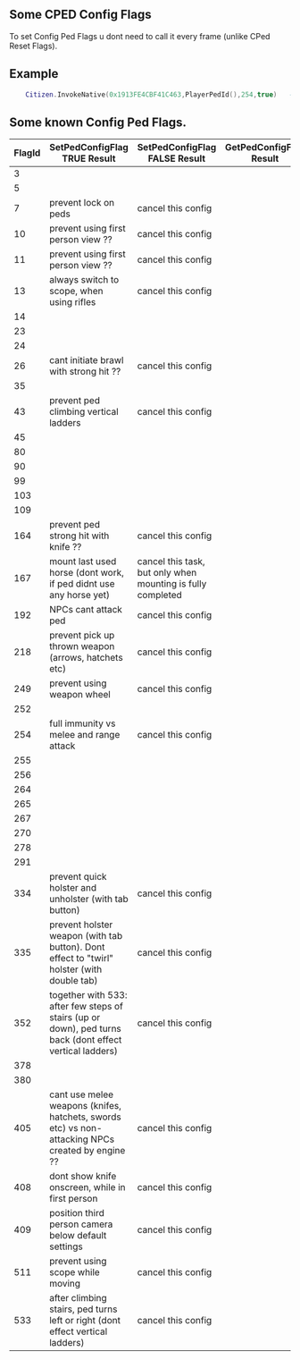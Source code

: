 ## Some CPED Config Flags

To set Config Ped Flags u dont need to call it every frame (unlike CPed Reset Flags).

## Example

```lua
	Citizen.InvokeNative(0x1913FE4CBF41C463,PlayerPedId(),254,true)   -- SetPedConfigFlag, flag 254 gives full immunity vs melee and range attack	
```

<h2>Some known Config Ped Flags.</h2>

FlagId | SetPedConfigFlag TRUE Result | SetPedConfigFlag FALSE Result | GetPedConfigFlag Result | Default Value
----------- | ----------------- | --------------------- | --------------------- | ---------------------
3 |  |  |  | **true**
5 |  |  |  | **true**
7 | prevent lock on peds | cancel this config |  | false
10 | prevent using first person view ?? | cancel this config |  | false
11 | prevent using first person view ?? | cancel this config |  | false
13 | always switch to scope, when using rifles | cancel this config |  | false
14 |  |  |  | **true**
23 |  |  |  | **true**
24 |  |  |  | **true**
26 | cant initiate brawl with strong hit ?? | cancel this config |  | false
35 |  |  |  | **true**
43 | prevent ped climbing vertical ladders | cancel this config |  | false
45 |  |  |  | **true**
80 |  |  |  | **true**
90 |  |  |  | **true**
99 |  |  |  | **true**
103 |  |  |  | **true**
109 |  |  |  | **true**
164 | prevent ped strong hit with knife ?? | cancel this config |  | false
167 | mount last used horse (dont work, if ped didnt use any horse yet) | cancel this task, but only when mounting is fully completed |  | false
192 | NPCs cant attack ped | cancel this config |  | false
218 | prevent pick up thrown weapon (arrows, hatchets etc) | cancel this config |  | false
249 | prevent using weapon wheel | cancel this config |  | false
252 |  |  |  | **true**
254 | full immunity vs melee and range attack | cancel this config |  | false
255 |  |  |  | **true**
256 |  |  |  | **true**
264 |  |  |  | **true**
265 |  |  |  | **true**
267 |  |  |  | **true**
270 |  |  |  | **true**
278 |  |  |  | **true**
291 |  |  |  | **true**
334 | prevent quick holster and unholster (with tab button) | cancel this config |  | false
335 | prevent holster weapon (with tab button). Dont effect to "twirl" holster (with double tab) | cancel this config |  | false
352 | together with 533: after few steps of stairs (up or down), ped turns back (dont effect vertical ladders) | cancel this config |  | false
378 |  |  |  | **true**
380 |  |  |  | **true**
405 | cant use melee weapons (knifes, hatchets, swords etc) vs non-attacking NPCs created by engine ?? | cancel this config |  | false
408 | dont show knife onscreen, while in first person | cancel this config |  | false
409 | position third person camera below default settings | cancel this config |  | false
511 | prevent using scope while moving | cancel this config |  | false
533 | after climbing stairs, ped turns left or right (dont effect vertical ladders) | cancel this config |  | false
